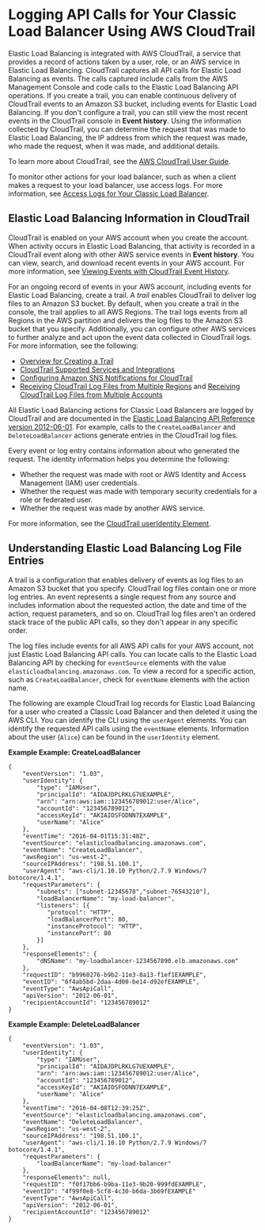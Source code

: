 # Logging API Calls for Your Classic Load Balancer Using AWS CloudTrail<a name="ELB-API-Logs"></a>

Elastic Load Balancing is integrated with AWS CloudTrail, a service that provides a record of actions taken by a user, role, or an AWS service in Elastic Load Balancing\. CloudTrail captures all API calls for Elastic Load Balancing as events\. The calls captured include calls from the AWS Management Console and code calls to the Elastic Load Balancing API operations\. If you create a trail, you can enable continuous delivery of CloudTrail events to an Amazon S3 bucket, including events for Elastic Load Balancing\. If you don't configure a trail, you can still view the most recent events in the CloudTrail console in **Event history**\. Using the information collected by CloudTrail, you can determine the request that was made to Elastic Load Balancing, the IP address from which the request was made, who made the request, when it was made, and additional details\.

To learn more about CloudTrail, see the [AWS CloudTrail User Guide](https://docs.aws.amazon.com/awscloudtrail/latest/userguide/)\.

To monitor other actions for your load balancer, such as when a client makes a request to your load balancer, use access logs\. For more information, see [Access Logs for Your Classic Load Balancer](access-log-collection.md)\.

## Elastic Load Balancing Information in CloudTrail<a name="elb-info-in-cloudtrail"></a>

CloudTrail is enabled on your AWS account when you create the account\. When activity occurs in Elastic Load Balancing, that activity is recorded in a CloudTrail event along with other AWS service events in **Event history**\. You can view, search, and download recent events in your AWS account\. For more information, see [Viewing Events with CloudTrail Event History](https://docs.aws.amazon.com/awscloudtrail/latest/userguide/view-cloudtrail-events.html)\.

For an ongoing record of events in your AWS account, including events for Elastic Load Balancing, create a trail\. A *trail* enables CloudTrail to deliver log files to an Amazon S3 bucket\. By default, when you create a trail in the console, the trail applies to all AWS Regions\. The trail logs events from all Regions in the AWS partition and delivers the log files to the Amazon S3 bucket that you specify\. Additionally, you can configure other AWS services to further analyze and act upon the event data collected in CloudTrail logs\. For more information, see the following:
+ [Overview for Creating a Trail](https://docs.aws.amazon.com/awscloudtrail/latest/userguide/cloudtrail-create-and-update-a-trail.html)
+ [CloudTrail Supported Services and Integrations](https://docs.aws.amazon.com/awscloudtrail/latest/userguide/cloudtrail-aws-service-specific-topics.html#cloudtrail-aws-service-specific-topics-integrations)
+ [Configuring Amazon SNS Notifications for CloudTrail](https://docs.aws.amazon.com/awscloudtrail/latest/userguide/getting_notifications_top_level.html)
+ [Receiving CloudTrail Log Files from Multiple Regions](https://docs.aws.amazon.com/awscloudtrail/latest/userguide/receive-cloudtrail-log-files-from-multiple-regions.html) and [Receiving CloudTrail Log Files from Multiple Accounts](https://docs.aws.amazon.com/awscloudtrail/latest/userguide/cloudtrail-receive-logs-from-multiple-accounts.html)

All Elastic Load Balancing actions for Classic Load Balancers are logged by CloudTrail and are documented in the [Elastic Load Balancing API Reference version 2012\-06\-01](https://docs.aws.amazon.com/elasticloadbalancing/2012-06-01/APIReference/)\. For example, calls to the `CreateLoadBalancer` and `DeleteLoadBalancer` actions generate entries in the CloudTrail log files\.

Every event or log entry contains information about who generated the request\. The identity information helps you determine the following: 
+ Whether the request was made with root or AWS Identity and Access Management \(IAM\) user credentials\.
+ Whether the request was made with temporary security credentials for a role or federated user\.
+ Whether the request was made by another AWS service\.

For more information, see the [CloudTrail userIdentity Element](https://docs.aws.amazon.com/awscloudtrail/latest/userguide/cloudtrail-event-reference-user-identity.html)\.

## Understanding Elastic Load Balancing Log File Entries<a name="understanding-elb-entries"></a>

A trail is a configuration that enables delivery of events as log files to an Amazon S3 bucket that you specify\. CloudTrail log files contain one or more log entries\. An event represents a single request from any source and includes information about the requested action, the date and time of the action, request parameters, and so on\. CloudTrail log files aren't an ordered stack trace of the public API calls, so they don't appear in any specific order\.

The log files include events for all AWS API calls for your AWS account, not just Elastic Load Balancing API calls\. You can locate calls to the Elastic Load Balancing API by checking for `eventSource` elements with the value `elasticloadbalancing.amazonaws.com`\. To view a record for a specific action, such as `CreateLoadBalancer`, check for `eventName` elements with the action name\.

The following are example CloudTrail log records for Elastic Load Balancing for a user who created a Classic Load Balancer and then deleted it using the AWS CLI\. You can identify the CLI using the `userAgent` elements\. You can identify the requested API calls using the `eventName` elements\. Information about the user \(`Alice`\) can be found in the `userIdentity` element\.

**Example Example: CreateLoadBalancer**  

```
{
    "eventVersion": "1.03",
    "userIdentity": {
        "type": "IAMUser",
        "principalId": "AIDAJDPLRKLG7UEXAMPLE",
        "arn": "arn:aws:iam::123456789012:user/Alice",
        "accountId": "123456789012",
        "accessKeyId": "AKIAIOSFODNN7EXAMPLE",
        "userName": "Alice"
    },
    "eventTime": "2016-04-01T15:31:48Z",
    "eventSource": "elasticloadbalancing.amazonaws.com",
    "eventName": "CreateLoadBalancer",
    "awsRegion": "us-west-2",
    "sourceIPAddress": "198.51.100.1",
    "userAgent": "aws-cli/1.10.10 Python/2.7.9 Windows/7 botocore/1.4.1",
    "requestParameters": {
        "subnets": ["subnet-12345678","subnet-76543210"],
        "loadBalancerName": "my-load-balancer",
        "listeners": [{
           "protocol": "HTTP",
           "loadBalancerPort": 80,
           "instanceProtocol": "HTTP",
           "instancePort": 80
        }]
    },
    "responseElements": {
        "dNSName": "my-loadbalancer-1234567890.elb.amazonaws.com"
    },
    "requestID": "b9960276-b9b2-11e3-8a13-f1ef1EXAMPLE",
    "eventID": "6f4ab5bd-2daa-4d00-be14-d92efEXAMPLE",
    "eventType": "AwsApiCall",
    "apiVersion": "2012-06-01",
    "recipientAccountId": "123456789012"
}
```

**Example Example: DeleteLoadBalancer**  

```
{
    "eventVersion": "1.03",
    "userIdentity": {
        "type": "IAMUser",
        "principalId": "AIDAJDPLRKLG7UEXAMPLE",
        "arn": "arn:aws:iam::123456789012:user/Alice",
        "accountId": "123456789012",
        "accessKeyId": "AKIAIOSFODNN7EXAMPLE",
        "userName": "Alice"
    },
    "eventTime": "2016-04-08T12:39:25Z",
    "eventSource": "elasticloadbalancing.amazonaws.com",
    "eventName": "DeleteLoadBalancer",
    "awsRegion": "us-west-2",
    "sourceIPAddress": "198.51.100.1",
    "userAgent": "aws-cli/1.10.10 Python/2.7.9 Windows/7 botocore/1.4.1",
    "requestParameters": {
        "loadBalancerName": "my-load-balancer"
    },
    "responseElements": null,
    "requestID": "f0f17bb6-b9ba-11e3-9b20-999fdEXAMPLE",
    "eventID": "4f99f0e8-5cf8-4c30-b6da-3b69fEXAMPLE"
    "eventType": "AwsApiCall",
    "apiVersion": "2012-06-01",
    "recipientAccountId": "123456789012"
}
```